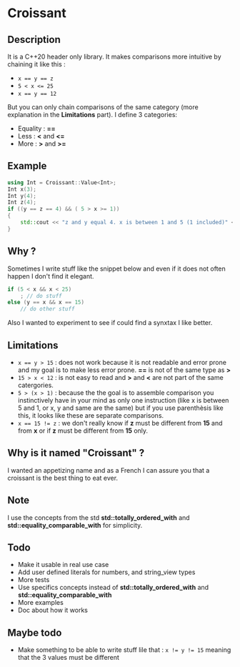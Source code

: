 # Croissant
## Description
It is a C++20 header only library. It makes comparisons more intuitive by chaining it like this :
* `x == y == z`
* `5 < x <= 25`
* `x == y == 12`

But you can only chain comparisons of the same category (more explanation in the __Limitations__ part). I define 3 categories:
* Equality : __==__
* Less : __<__ and __<=__
* More : __>__ and __>=__

## Example
```Cpp
using Int = Croissant::Value<Int>;
Int x(3);
Int y(4);
Int z(4);
if ((y == z == 4) && ( 5 > x >= 1))
{
	std::cout << "z and y equal 4. x is between 1 and 5 (1 included)" << std::endl;
}
```


## Why ?
Sometimes I write stuff like the snippet below and even if it does not often happen I don't find it elegant.
```Cpp
if (5 < x && x < 25)
	; // do stuff
else (y == x && x == 15)
	// do other stuff
```
Also I wanted to experiment to see if could find a synxtax I like better.

## Limitations
* `x == y > 15` : does not work because it is not readable and error prone and my goal is to make less error prone. __==__ is not of the same type as __>__
* `15 > x < 12` : is not easy to read and __>__ and __<__ are not part of the same catergories.
* `5 > (x > 1)` : because the the goal is to assemble comparison you instinctively have in your mind as only one instruction (like x is between 5 and 1, or x, y and same are the same) but if you use parenthèsis like this, it looks like these are separate comparisons.
* `x == 15 != z` : we don't really know if __z__ must be different from __15__ and from __x__ or if __z__ must be different from __15__ only.

## Why is it named "Croissant" ?
I wanted an appetizing name and as a French I can assure you that a croissant is the best thing to eat ever.

## Note
I use the concepts from the std __std::totally_ordered_with__ and __std::equality_comparable_with__ for simplicity.

## Todo
* Make it usable in real use case
* Add user defined literals for numbers, and string_view types
* More tests
* Use specifics concepts instead of __std::totally_ordered_with__ and __std::equality_comparable_with__
* More examples
* Doc about how it works

## Maybe todo
* Make something to be able to write stuff lile that : `x != y != 15` meaning that the 3 values must be different
